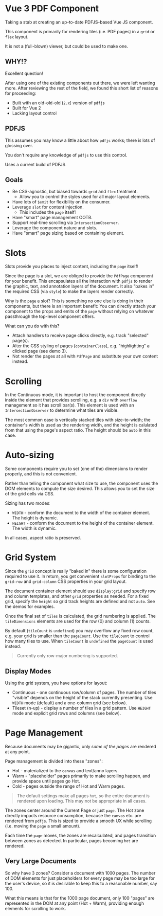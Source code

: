# Vue 3 PDF Component

Taking a stab at creating an up-to-date PDFJS-based Vue JS component.

This component is primarily for rendering tiles (i.e. PDF pages) in a `grid` or `flex` layout.

It is not a (full-blown) viewer, but could be used to make one.

## WHY!?

Excellent question!

After using one of the existing components out there, we were left wanting more.  After reviewing the rest of the field,
we found this short list of reasons for proceeding:

* Built with an old-old-old (`2.x`) version of `pdfjs`
* Built for Vue 2
* Lacking layout control

## PDFJS

This assumes you may know a little about how `pdfjs` works; there is lots of glossing over.

You don't require any knowledge of `pdfjs` to use this control.

Uses a current build of PDFJS.

## Goals

* Be CSS-agnostic, but biased towards `grid` and `flex` treatment.
  * Allow you to control the styles used for all major layout elements.
* Have lots of `$emit` for flexibility on the consumer.
* Leverage `slot` for content injection.
  * This includes the `page` itself!
* Have  "smart" page management OOTB.
* Support real-time scrolling via `IntersectionObserver`.
* Leverage the component nature and slots.
* Have "smart" page sizing based on containing element.

# Slots

Slots provide you places to inject content, including the `page` itself!

Since the page is a slot, we are obliged to provide the `PdfPage` component for your benefit.  This encapsulates all the interaction
with `pdfjs` to render the graphic, text, and annotation layers of the document.  It also "bakes in" the required CSS (via `style`) to make
the layers render correctly.

Why is the `page` a slot?  This is something no one else is doing in their components, but there is an important
benefit:  You can directly attach your component to the props and emits of the `page` without relying on whatever
passthrough the top-level component offers.

What can you do with this?

* Attach handlers to receive page clicks directly, e.g. track "selected" page(s).
* Alter the CSS styling of pages (`containerClass`), e.g. "highlighting" a clicked page (see demo 3).
* Not render the pages at all with `PdfPage` and substitute your own content instead.

# Scrolling

In the Continuous mode, it is important to host the component directly inside the element that provides scrolling,
e.g. a `div` with `overflow` management so it has scroll bar(s).  This element is used with an `IntersectionObserver`
to determine what tiles are visible.

The most common case is vertically stacked tiles with size-to-width; the container's width is used as the rendering width, and the height is calulated from that using the page's aspect ratio.  The height should be `auto` in this case.

# Auto-sizing

Some components require you to set (one of the) dimensions to render properly, and this is not convenient.

Rather than telling the component what size to use, the component uses the DOM elements to compute the size desired.  This allows you
to set the size of the grid cells via CSS.

Sizing has two modes:

* `WIDTH` - conform the document to the width of the container element.  The height is dynamic.
* `HEIGHT` - conform the document to the height of the container element.  The width is dynamic.

In all cases, aspect ratio is preserved.

# Grid System

Since the `grid` concept is really "baked in" there is some configuration required to use it.  In return, you get convenient
`slotProps` for binding to the `grid-row` and `grid-column` CSS properties in your grid layout.

The document container element should use `display:grid` and specify row and column templates, and other `grid` properties as needed.  For
a fixed grid, specify the `height` so grid track heights are defined and not `auto`.  See the demos for examples.

Once the final set of `tiles` is calculated, the grid numbering is applied.  The `tileDimensions` elements are used for the row (0) and column (1) counts.

By default (`tileCount` is `undefined`) you may overflow any fixed row count, e.g. your grid is smaller than the `pageCount`.  Use the `tileCount` to control how many tiles to use.  When `tileCount` is `undefined` the `pageCount` is used instead.

> Currently only row-major numbering is supported.

## Display Modes

Using the grid system, you have options for layout:

* Continuous - one continuous row/column of pages.  The number of tiles "visible" depends on the height of the stack currently presenting.  Use `WIDTH` mode (default) and a one-column grid (see below).
* Tileset (n-up) - display a number of tiles in a grid pattern.  Use `HEIGHT` mode and explicit grid rows and columns (see below).

# Page Management

Because documents may be gigantic, only *some of the pages* are rendered at any point.

Page management is divided into these "zones":

* Hot - materialized to the `canvas` and text/anno layers.
* Warm - "placeholder" pages primarily to make scrolling happen, and provide space until pages go Hot.
* Cold - pages outside the range of Hot and Warm pages.

> The default settings make all pages `hot`, so the entire document is rendered upon loading.  This may not be appropriate in all cases.

The zones center around the Current Page or just `page`.  The Hot zone directly impacts
resource consumption, because the `canvas` etc. are rendered from `pdfjs`.  This is sized
to provide a smooth UX while scrolling (i.e. moving the `page` a small amount).

Each time the `page` moves, the zones are recalculated, and pages transition between zones as detected.  In particular, pages becoming
`hot` are rendered.

## Very Large Documents

So why have 3 zones?  Consider a document with 1000 pages.  The number of DOM elements for just placeholders
for every page may be too large for the user's device, so it is desirable to keep this to a reasonable number,
say 100.

What this means is that for the 1000 page document, only 100 "pages" are represented in the DOM at any point (Hot + Warm), providing enough
elements for scrolling to work.